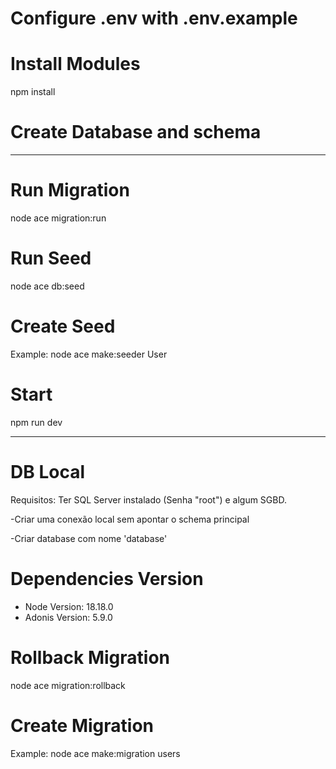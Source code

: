 # Configure .env with .env.example

# Install Modules
npm install

# Create Database and schema
---------------------------------------------------------------------------------------------------------------------

# Run Migration
node ace migration:run

# Run Seed
node ace db:seed

# Create Seed
Example: node ace make:seeder User

# Start
npm run dev

---

# DB Local
Requisitos:
Ter SQL Server instalado (Senha "root") e algum SGBD.

-Criar uma conexão local sem apontar o schema principal

-Criar database com nome 'database'

# Dependencies Version
- Node Version: 18.18.0
- Adonis Version: 5.9.0


# Rollback Migration
node ace migration:rollback

# Create Migration
Example: node ace make:migration users